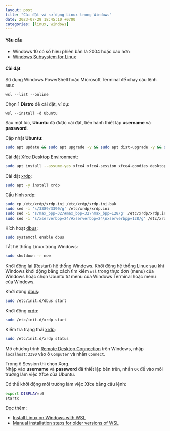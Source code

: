 ```yaml
---
layout: post
title: "Cài đặt và sử dụng Linux trong Windows"
date: 2023-07-29 18:45:10 +0700
categories: [linux, windows]
---
```


#### Yêu cầu
- Windows 10 có số hiệu phiên bản là 2004 hoặc cao hơn  
- [Windows Subsystem for Linux](https://www.microsoft.com/store/productid/9P9TQF7MRM4R?ocid=pdpshare)

#### Cài đặt
Sử dụng Windows PowerShell hoặc Microsoft Terminal để chạy câu lệnh sau:  
```powershell
wsl --list --online
```  

Chọn 1 **Distro** để cài đặt, ví dụ:  
```powershell
wsl --install -d Ubuntu
```  

Sau một lúc, **Ubuntu** đã được cài đặt, tiến hành thiết lập **username** và **password**.  

Cập nhật **Ubuntu**:  
```bash
sudo apt update && sudo apt upgrade -y && sudo apt dist-upgrade -y && sudo apt autoremove -y
```  

Cài đặt [Xfce Desktop Environment](https://www.xfce.org/):
```bash
sudo apt install --assume-yes xfce4 xfce4-session xfce4-goodies desktop-base dbus-x11 xscreensaver
```  

Cài đặt [xrdp](https://www.xrdp.org/):  
```bash
sudo apt -y install xrdp
```  

Cấu hình [xrdp](https://www.xrdp.org/):  
```bash
sudo cp /etc/xrdp/xrdp.ini /etc/xrdp/xrdp.ini.bak
sudo sed -i 's/3389/3390/g' /etc/xrdp/xrdp.ini
sudo sed -i 's/max_bpp=32/#max_bpp=32\nmax_bpp=128/g' /etc/xrdp/xrdp.ini
sudo sed -i 's/xserverbpp=24/#xserverbpp=24\nxserverbpp=128/g' /etc/xrdp/xrdp.ini
```  

Kích hoạt [dbus](https://dbus.freedesktop.org/):  
```bash
sudo systemctl enable dbus
```  

Tắt hệ thống Linux trong Windows:  
```bash
sudo shutdown -r now
```  

Khởi động lại (Restart) hệ thống Windows. Khởi động hệ thống Linux sau khi Windows khởi động bằng cách tìm kiếm `wsl` trong thực đơn (menu) của Windows hoặc chọn Ubuntu từ menu của Windows Terminal hoặc menu của Windows.  

Khởi động [dbus](https://dbus.freedesktop.org/):  
```bash
sudo /etc/init.d/dbus start
```  

Khởi động [xrdp](https://www.xrdp.org/):  
```bash
sudo /etc/init.d/xrdp start
```  

Kiểm tra trạng thái [xrdp](https://www.xrdp.org/):  
```bash
sudo /etc/init.d/xrdp status
```  

Mở chương trình [Remote Desktop Connection](https://support.microsoft.com/en-us/windows/how-to-use-remote-desktop-5fe128d5-8fb1-7a23-3b8a-41e636865e8c) trên Windows, nhập `localhost:3390` vào ô `Computer` và nhấn `Connect`.  

Trong ô Session thì chọn Xorg.  
Nhập vào **username** và **password** đã thiết lập bên trên, nhấn `OK` để vào môi trường làm việc Xfce của Ubuntu.  

Có thể khởi động môi trường làm việc Xfce bằng câu lệnh:  
```bash
export DISPLAY=:0
startx
```  


Đọc thêm:  
- [Install Linux on Windows with WSL](https://learn.microsoft.com/en-us/windows/wsl/install)  
- [Manual installation steps for older versions of WSL](https://learn.microsoft.com/en-us/windows/wsl/install-manual)
